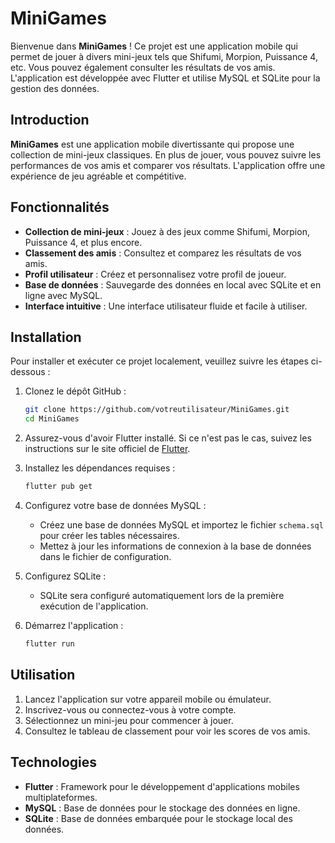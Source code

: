 # MiniGames

Bienvenue dans **MiniGames** ! Ce projet est une application mobile qui permet de jouer à divers mini-jeux tels que Shifumi, Morpion, Puissance 4, etc. Vous pouvez également consulter les résultats de vos amis. L'application est développée avec Flutter et utilise MySQL et SQLite pour la gestion des données.

## Introduction

**MiniGames** est une application mobile divertissante qui propose une collection de mini-jeux classiques. En plus de jouer, vous pouvez suivre les performances de vos amis et comparer vos résultats. L'application offre une expérience de jeu agréable et compétitive.

## Fonctionnalités

- **Collection de mini-jeux** : Jouez à des jeux comme Shifumi, Morpion, Puissance 4, et plus encore.
- **Classement des amis** : Consultez et comparez les résultats de vos amis.
- **Profil utilisateur** : Créez et personnalisez votre profil de joueur.
- **Base de données** : Sauvegarde des données en local avec SQLite et en ligne avec MySQL.
- **Interface intuitive** : Une interface utilisateur fluide et facile à utiliser.

## Installation

Pour installer et exécuter ce projet localement, veuillez suivre les étapes ci-dessous :

1. Clonez le dépôt GitHub :
    ```bash
    git clone https://github.com/votreutilisateur/MiniGames.git
    cd MiniGames
    ```

2. Assurez-vous d'avoir Flutter installé. Si ce n'est pas le cas, suivez les instructions sur le site officiel de [Flutter](https://flutter.dev/docs/get-started/install).

3. Installez les dépendances requises :
    ```bash
    flutter pub get
    ```

4. Configurez votre base de données MySQL :
    - Créez une base de données MySQL et importez le fichier `schema.sql` pour créer les tables nécessaires.
    - Mettez à jour les informations de connexion à la base de données dans le fichier de configuration.

5. Configurez SQLite :
    - SQLite sera configuré automatiquement lors de la première exécution de l'application.

6. Démarrez l'application :
    ```bash
    flutter run
    ```

## Utilisation

1. Lancez l'application sur votre appareil mobile ou émulateur.
2. Inscrivez-vous ou connectez-vous à votre compte.
3. Sélectionnez un mini-jeu pour commencer à jouer.
4. Consultez le tableau de classement pour voir les scores de vos amis.

## Technologies

- **Flutter** : Framework pour le développement d'applications mobiles multiplateformes.
- **MySQL** : Base de données pour le stockage des données en ligne.
- **SQLite** : Base de données embarquée pour le stockage local des données.